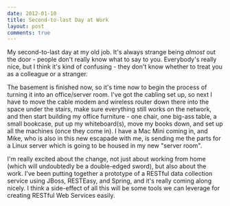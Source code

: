 ```yaml
---
date: 2012-01-10
title: Second-to-last Day at Work
layout: post
comments: true
---
```

My second-to-last day at my old job. It's always strange being *almost* out the door - people don't really know what to say to you. Everybody's really nice, but I think it's kind of confusing - they don't know whether to treat you as a colleague or a stranger.

The basement is finished now, so it's time now to begin the process of turning it into an office/server room. I've got the cabling set up, so next I have to move the cable modem and wireless router down there into the space under the stairs, make sure everything still works on the network, and then start building my office furniture - one chair, one big-ass table, a small bookcase, put up my whiteboard(s), move my books down, and set up all the machines (once they come in). I have a Mac Mini coming in, and Mike, who is also in this new escapade with me, is sending me the parts for a Linux server which is going to be housed in my new "server room".

I'm really excited about the change, not just about working from home (which will undoubtedly be a double-edged sword), but also about the work. I've been putting together a prototype of a RESTful data collection service using JBoss, RESTEasy, and Spring, and it's really coming along nicely. I think a side-effect of all this will be some tools we can leverage for creating RESTful Web Services easily.
